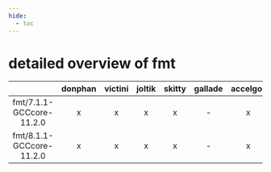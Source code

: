 ```yaml
---
hide:
  - toc
---
```


detailed overview of fmt
========================

| |donphan|victini|joltik|skitty|gallade|accelgor|swalot|doduo|
| :---: | :---: | :---: | :---: | :---: | :---: | :---: | :---: | :---: |
|fmt/7.1.1-GCCcore-11.2.0|x|x|x|x|-|x|x|x|
|fmt/8.1.1-GCCcore-11.2.0|x|x|x|x|-|x|x|x|
